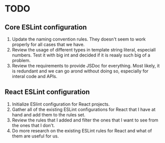 # TODO

## Core ESLint configuration

1. Update the naming convention rules. They doesn't seem to work properly for all cases that we have.
2. Review the usage of different types in template string literal, especiall numbers. Test it with big int and decided if it is reaaly such big of a problem.
3. Review the requirements to provide JSDoc for everything. Most likely, it is redundant and we can go arond without doing so, especially for interal code and APIs.

## React ESLint configuration

1. Initialize ESlint configuration for React projects.
2. Gather all of the existing ESLint configurations for React that I have at hand and add them to the rules set.
3. Review the rules that I added and filter the ones that I want to see from the ones that I don't.
4. Do more research on the existing ESLint rules for React and what of them are useful for us.
